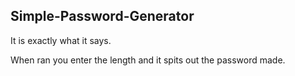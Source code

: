 ## Simple-Password-Generator

It is exactly what it says.

When ran you enter the length and it spits out the password made.
